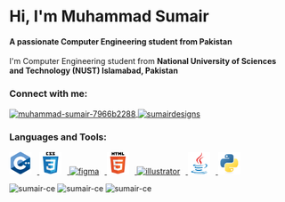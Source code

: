 <h1 align="left">Hi, I'm Muhammad Sumair</h1>
<h4 align="left">A passionate Computer Engineering student from Pakistan</h4>

<p align="left">I'm Computer Engineering student from <strong>National University of Sciences and Technology (NUST) Islamabad, Pakistan</strong></p> 
<h3 align="left">Connect with me:</h3>
<p align="left">
  <a href="https://linkedin.com/in/muhammad-sumair-7966b2288" target="blank">
    <img align="center" src="https://raw.githubusercontent.com/rahuldkjain/github-profile-readme-generator/master/src/images/icons/Social/linked-in-alt.svg" alt="muhammad-sumair-7966b2288" height="30" width="40" />
  </a>
  <a href="https://instagram.com/sumairdesigns" target="blank">
    <img align="center" src="https://raw.githubusercontent.com/rahuldkjain/github-profile-readme-generator/master/src/images/icons/Social/instagram.svg" alt="sumairdesigns" height="30" width="40" />
  </a>
</p>

<h3 align="left">Languages and Tools:</h3>
<p align="left"> 
  <a href="https://www.w3schools.com/cpp/" target="_blank" rel="noreferrer"> 
    <img src="https://raw.githubusercontent.com/devicons/devicon/master/icons/cplusplus/cplusplus-original.svg" alt="cplusplus" width="40" height="40" style="margin-right: 10px;"/> 
  </a> 
  <a href="https://www.w3schools.com/css/" target="_blank" rel="noreferrer"> 
    <img src="https://raw.githubusercontent.com/devicons/devicon/master/icons/css3/css3-original-wordmark.svg" alt="css3" width="40" height="40" style="margin-right: 10px;"/> 
  </a> 
  <a href="https://www.figma.com/" target="_blank" rel="noreferrer"> 
    <img src="https://www.vectorlogo.zone/logos/figma/figma-icon.svg" alt="figma" width="40" height="40" style="margin-right: 10px;"/> 
  </a> 
  <a href="https://www.w3.org/html/" target="_blank" rel="noreferrer"> 
    <img src="https://raw.githubusercontent.com/devicons/devicon/master/icons/html5/html5-original-wordmark.svg" alt="html5" width="40" height="40" style="margin-right: 10px;"/> 
  </a> 
  <a href="https://www.adobe.com/in/products/illustrator.html" target="_blank" rel="noreferrer"> 
    <img src="https://www.vectorlogo.zone/logos/adobe_illustrator/adobe_illustrator-icon.svg" alt="illustrator" width="40" height="40" style="margin-right: 10px;"/> 
  </a> 
  <a href="https://www.java.com" target="_blank" rel="noreferrer"> 
    <img src="https://raw.githubusercontent.com/devicons/devicon/master/icons/java/java-original.svg" alt="java" width="40" height="40" style="margin-right: 10px;"/> 
  </a> 
  <a href="https://www.python.org" target="_blank" rel="noreferrer"> 
    <img src="https://raw.githubusercontent.com/devicons/devicon/master/icons/python/python-original.svg" alt="python" width="40" height="40" style="margin-right: 10px;"/> 
  </a> 
</p>


<img src="https://github-readme-stats.vercel.app/api/top-langs?username=sumair-ce&show_icons=true&locale=en&layout=compact&theme=dark&title_color=ffffff&text_color=ffffff&bg_color=0d1117&icon_color=79fe96" alt="sumair-ce" style="margin-bottom: 20px;" />
<img src="https://github-readme-stats.vercel.app/api?username=sumair-ce&show_icons=true&locale=en&theme=dark&title_color=ffffff&text_color=ffffff&bg_color=0d1117&icon_color=79fe96" alt="sumair-ce" style="margin-bottom: 20px;" />
<img src="https://github-readme-streak-stats.herokuapp.com/?user=sumair-ce&theme=dark&background=0d1117&border=ffffff&stroke=ffa500&ring=ffa500&fire=ffa500&currStreakNum=ffffff&sideNums=ffffff&currStreakLabel=ffa500&sideLabels=ffffff&dates=ffffff" alt="sumair-ce" />


